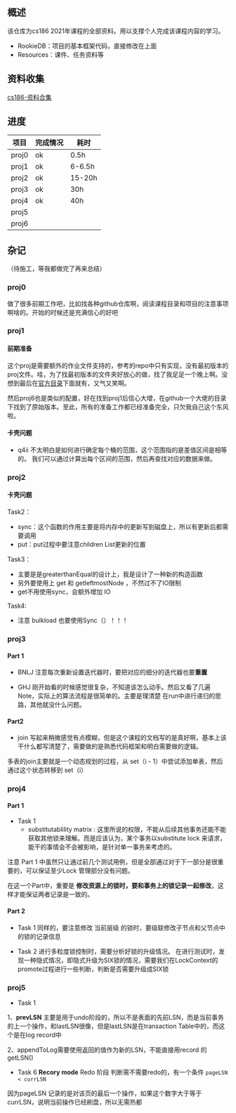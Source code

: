 
## 概述
该仓库为cs186  2021年课程的全部资料。用以支撑个人完成该课程内容的学习。

- RookieDB：项目的基本框架代码，直接修改在上面
- Resources：课件、任务资料等

## 资料收集

[cs186-资料合集](https://github.com/PKUFlyingPig/CS186)

## 进度

| 项目  | 完成情况 | 耗时   |
| ----- | -------- | ------ |
| proj0 | ok       | 0.5h   |
| proj1 | ok       | 6-6.5h |
| proj2 | ok         |  15-20h      |
| proj3 | ok         |  30h      |
| proj4 | ok         |  40h      |
| proj5 |          |        |
| proj6 |          |        |

## 杂记

（待施工，等我都做完了再来总结）

### proj0

做了很多前期工作吧，比如找各种github仓库啊，阅读课程目录和项目的注意事项啊啥的。开始的时候还是充满信心的好吧

### proj1

#### 前期准备
这个proj是需要额外的作业文件支持的，参考的repo中只有实现，没有最初版本的proj文件。哇，为了找最初版本的文件夹好放心的做，找了我足足一个晚上啊。没想到最后在[官方目录](https://github.com/berkeley-cs186/sp23-proj1)下面就有，又气又笑啊。

然后proj6也是类似的配置，好在找到proj1后信心大增，在github一个大佬的目录下找到了原始版本。至此，所有的准备工作都已经准备完全，只欠我自己这个东风啦。

#### 卡壳问题
- q4ii
不太明白是如何进行确定每个桶的范围，这个范围指的是差值区间是相等的。
我们可以通过计算出每个区间的范围，然后再查找对应的数据来做。

### proj2

#### 卡壳问题

Task2：
- sync：这个函数的作用主要是将内存中的更新写到磁盘上，所以有更新后都需要调用
- put：put过程中要注意children List更新的位置

Task3：
- 主要是是greaterthanEqual的设计上，我是设计了一种新的构造函数
- 另外要使用上 get 和 getleftmostNode ，不然过不了IO限制
- get不用使用sync，会额外增加 IO

Task4:
- 注意 bulkload 也要使用Sync（）！！！


### proj3

#### Part 1

- BNLJ
注意每次重新设置迭代器时，要把对应的细分的迭代器也要**重置**

- GHJ
刚开始看的时候感觉很复杂，不知道该怎么动手。然后又看了几遍Note，实际上的算法流程是很简单的。主要是理清楚 在run中进行递归的思路，其他就没什么问题。

#### Part2

- join
写起来稍微感觉有点模糊，但是这个课程的文档写的是真好啊，基本上该干什么都写清楚了，需要做的是熟悉代码框架和明白需要做的逻辑。

多表的join主要就是一个动态规划的过程，从 set（i - 1）中尝试添加单表，然后通过这个状态转移到 set（i）


### proj4

#### Part 1

- Task 1
	- substitutablility matrix : 这里所说的权限，不能从后续其他事务还能不能获取其他锁来理解。而是应该认为，某个事务以substitute lock 来请求，能干的事情会不会被影响，是针对单一事务来考虑的。


注意 Part 1 中虽然只让通过前几个测试用例，但是全部通过对于下一部分是很重要的，可以保证至少Lock 管理部分没有问题。

在这一个Part中，重要是 **修改资源上的锁时，要和事务上的锁记录一起修改**，这样才能保证两者记录是一致的。

#### Part 2

- Task 1
同样的，要注意修改 当前层级 的锁时，要级联修改子节点和父节点中的锁的记录信息

- Task 2
进行多粒度锁控制时，需要分析好锁的升级情况。
在进行测试时，发现一种隐式情况，即隐式升级为SIX锁的情况，需要我们在LockContext的promote过程进行一些判断，判断是否需要升级成SIX锁

### proj5

- Task 1

1、**prevLSN** 主要是用于undo阶段的，所以不是表面的先前LSN，而是当前事务的上一个操作，和lastLSN很像，但是lastLSN是在transaction Table中的，而这个是在log record中

2、appendToLog需要使用返回的值作为新的LSN，不能直接用record 的getLSN()

- Task 6
**Recory mode**
Redo 阶段
判断需不需要redo的，有一个条件 `pageLSN < currLSN`

因为pageLSN 记录的是对该页的最后一个操作，如果这个数字大于等于 currLSN，说明当前操作已经刷盘，所以无需热都


